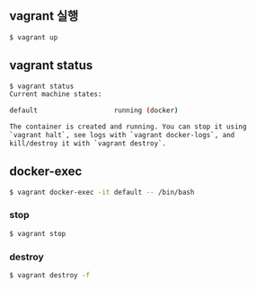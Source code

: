 ## vagrant 실행
```bash
$ vagrant up
```

## vagrant status
```bash
$ vagrant status
Current machine states:

default                   running (docker)

The container is created and running. You can stop it using
`vagrant halt`, see logs with `vagrant docker-logs`, and
kill/destroy it with `vagrant destroy`.
```

## docker-exec
```bash
$ vagrant docker-exec -it default -- /bin/bash
```

### stop
```bash
$ vagrant stop
```

### destroy
```bash
$ vagrant destroy -f
```